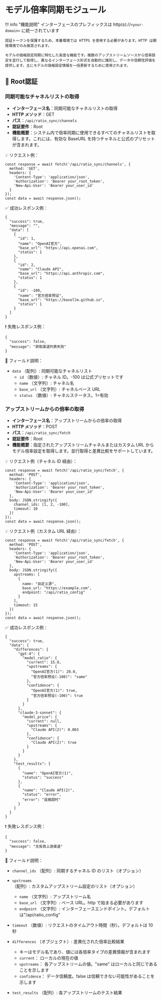 # モデル倍率同期モジュール

!!! info "機能説明"
    インターフェースのプレフィックスは http(s)://`<your-domain>` に統一されています

    認証トークンを保護するため、本番環境では HTTPS を使用する必要があります。HTTP は開発環境でのみ推奨されます。

    モデルの価格設定同期に特化した高度な機能です。複数のアップストリームソースから倍率設定を並行して取得し、異なるインターフェース形式を自動的に識別し、データの信頼性評価を提供します。主にモデルの価格設定情報を一括更新するために使用されます。

## 🔐 Root認証

### 同期可能なチャネルリストの取得

- **インターフェース名**：同期可能なチャネルリストの取得
- **HTTP メソッド**：GET
- **パス**：`/api/ratio_sync/channels`
- **認証要件**：Root
- **機能概要**：システム内で倍率同期に使用できるすべてのチャネルリストを取得します。これには、有効な BaseURL を持つチャネルと公式のプリセットが含まれます。

💡 リクエスト例：

```
const response = await fetch('/api/ratio_sync/channels', {  
  method: 'GET',  
  headers: {  
    'Content-Type': 'application/json',  
    'Authorization': 'Bearer your_root_token',
    'New-Api-User': 'Bearer your_user_id'
  }  
});  
const data = await response.json();
```

✅ 成功レスポンス例：

```
{  
  "success": true,  
  "message": "",  
  "data": [  
    {  
      "id": 1,  
      "name": "OpenAI官方",  
      "base_url": "https://api.openai.com",  
      "status": 1  
    },  
    {  
      "id": 2,  
      "name": "Claude API",  
      "base_url": "https://api.anthropic.com",  
      "status": 1  
    },  
    {  
      "id": -100,  
      "name": "官方倍率预设",  
      "base_url": "https://basellm.github.io",  
      "status": 1  
    }  
  ]  
}
```

❗ 失敗レスポンス例：

```
{  
  "success": false,  
  "message": "获取渠道列表失败"  
}
```

🧾 フィールド説明：

- `data` （配列）: 同期可能なチャネルリスト 
    - `id` （数値）: チャネル ID。-100 は公式プリセットです
    - `name` （文字列）: チャネル名
    - `base_url` （文字列）: チャネルベース URL
    - `status` （数値）: チャネルステータス。1=有効

### アップストリームからの倍率の取得

- **インターフェース名**：アップストリームからの倍率の取得
- **HTTP メソッド**：POST
- **パス**：`/api/ratio_sync/fetch`
- **認証要件**：Root
- **機能概要**：指定されたアップストリームチャネルまたはカスタム URL からモデル倍率設定を取得します。並行取得と差異比較をサポートしています。

💡 リクエスト例（チャネル ID 経由）：

```
const response = await fetch('/api/ratio_sync/fetch', {  
  method: 'POST',  
  headers: {  
    'Content-Type': 'application/json',  
    'Authorization': 'Bearer your_root_token',
    'New-Api-User': 'Bearer your_user_id'
  },  
  body: JSON.stringify({  
    channel_ids: [1, 2, -100],  
    timeout: 10  
  })  
});  
const data = await response.json();
```

💡 リクエスト例（カスタム URL 経由）：

```
const response = await fetch('/api/ratio_sync/fetch', {  
  method: 'POST',  
  headers: {  
    'Content-Type': 'application/json',  
    'Authorization': 'Bearer your_root_token',
    'New-Api-User': 'Bearer your_user_id'
  },  
  body: JSON.stringify({  
    upstreams: [  
      {  
        name: "自定义源",  
        base_url: "https://example.com",  
        endpoint: "/api/ratio_config"  
      }  
    ],  
    timeout: 15  
  })  
});  
const data = await response.json();
```

✅ 成功レスポンス例：

```
{  
  "success": true,  
  "data": {  
    "differences": {  
      "gpt-4": {  
        "model_ratio": {  
          "current": 15.0,  
          "upstreams": {  
            "OpenAI官方(1)": 20.0,  
            "官方倍率预设(-100)": "same"  
          },  
          "confidence": {  
            "OpenAI官方(1)": true,  
            "官方倍率预设(-100)": true  
          }  
        }  
      },  
      "claude-3-sonnet": {  
        "model_price": {  
          "current": null,  
          "upstreams": {  
            "Claude API(2)": 0.003  
          },  
          "confidence": {  
            "Claude API(2)": true  
          }  
        }  
      }  
    },  
    "test_results": [  
      {  
        "name": "OpenAI官方(1)",  
        "status": "success"  
      },  
      {  
        "name": "Claude API(2)",  
        "status": "error",  
        "error": "连接超时"  
      }  
    ]  
  }  
}
```

❗ 失敗レスポンス例：

```
{  
  "success": false,  
  "message": "无有效上游渠道"  
}
```

🧾 フィールド説明：

- `channel_ids` （配列）: 同期するチャネル ID のリスト（オプション） 
- `upstreams` （配列）: カスタムアップストリーム設定のリスト（オプション） 

    - `name` （文字列）: アップストリーム名
    - `base_url` （文字列）: ベース URL。http で始まる必要があります
    - `endpoint` （文字列）: インターフェースエンドポイント。デフォルトは"/api/ratio_config"
- `timeout` （数値）: リクエストのタイムアウト時間（秒）。デフォルトは 10 秒 
- `differences` （オブジェクト）: 差異化された倍率比較結果 

    - キーはモデル名であり、値には各倍率タイプの差異情報が含まれます
    - `current`： ローカルの現在の値
    - `upstreams`： 各アップストリームの値。"same" はローカルと同じであることを示します
    - `confidence`： データ信頼度。false は信頼できない可能性があることを示します 
- `test_results` （配列）: 各アップストリームのテスト結果
